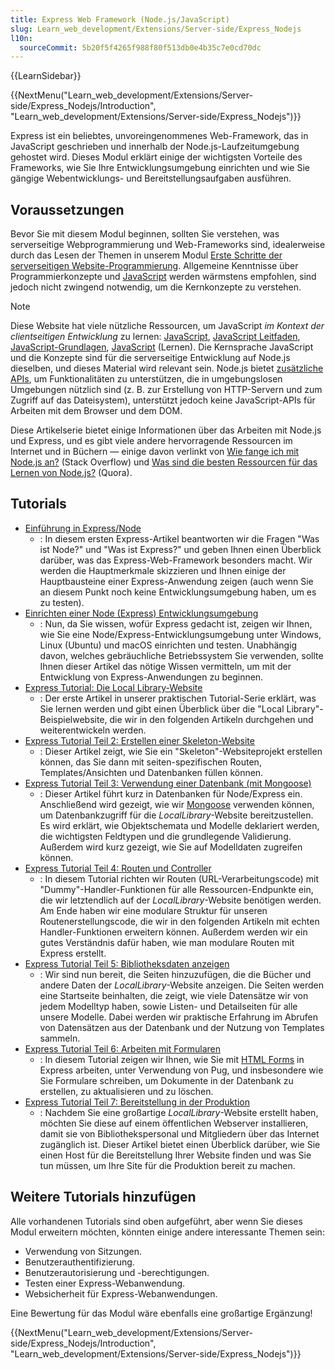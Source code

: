 ```yaml
---
title: Express Web Framework (Node.js/JavaScript)
slug: Learn_web_development/Extensions/Server-side/Express_Nodejs
l10n:
  sourceCommit: 5b20f5f4265f988f80f513db0e4b35c7e0cd70dc
---
```


{{LearnSidebar}}

{{NextMenu("Learn_web_development/Extensions/Server-side/Express_Nodejs/Introduction", "Learn_web_development/Extensions/Server-side/Express_Nodejs")}}

Express ist ein beliebtes, unvoreingenommenes Web-Framework, das in JavaScript geschrieben und innerhalb der Node.js-Laufzeitumgebung gehostet wird. Dieses Modul erklärt einige der wichtigsten Vorteile des Frameworks, wie Sie Ihre Entwicklungsumgebung einrichten und wie Sie gängige Webentwicklungs- und Bereitstellungsaufgaben ausführen.

## Voraussetzungen

Bevor Sie mit diesem Modul beginnen, sollten Sie verstehen, was serverseitige Webprogrammierung und Web-Frameworks sind, idealerweise durch das Lesen der Themen in unserem Modul [Erste Schritte der serverseitigen Website-Programmierung](/de/docs/Learn_web_development/Extensions/Server-side/First_steps). Allgemeine Kenntnisse über Programmierkonzepte und [JavaScript](/de/docs/Web/JavaScript) werden wärmstens empfohlen, sind jedoch nicht zwingend notwendig, um die Kernkonzepte zu verstehen.

> [!NOTE]
> Diese Website hat viele nützliche Ressourcen, um JavaScript _im Kontext der clientseitigen Entwicklung_ zu lernen: [JavaScript](/de/docs/Web/JavaScript), [JavaScript Leitfaden](/de/docs/Web/JavaScript/Guide), [JavaScript-Grundlagen](/de/docs/Learn_web_development/Getting_started/Your_first_website/Adding_interactivity), [JavaScript](/de/docs/Learn_web_development/Core/Scripting) (Lernen). Die Kernsprache JavaScript und die Konzepte sind für die serverseitige Entwicklung auf Node.js dieselben, und dieses Material wird relevant sein. Node.js bietet [zusätzliche APIs](https://nodejs.org/dist/latest-v10.x/docs/api/), um Funktionalitäten zu unterstützen, die in umgebungslosen Umgebungen nützlich sind (z. B. zur Erstellung von HTTP-Servern und zum Zugriff auf das Dateisystem), unterstützt jedoch keine JavaScript-APIs für Arbeiten mit dem Browser und dem DOM.
>
> Diese Artikelserie bietet einige Informationen über das Arbeiten mit Node.js und Express, und es gibt viele andere hervorragende Ressourcen im Internet und in Büchern — einige davon verlinkt von [Wie fange ich mit Node.js an?](https://stackoverflow.com/questions/2353818/how-do-i-get-started-with-node-js/5511507) (Stack Overflow) und [Was sind die besten Ressourcen für das Lernen von Node.js?](https://www.quora.com/What-is-the-greatest-resource-for-learning-Node-js-for-a-newbie) (Quora).

## Tutorials

- [Einführung in Express/Node](/de/docs/Learn_web_development/Extensions/Server-side/Express_Nodejs/Introduction)
  - : In diesem ersten Express-Artikel beantworten wir die Fragen "Was ist Node?" und "Was ist Express?" und geben Ihnen einen Überblick darüber, was das Express-Web-Framework besonders macht. Wir werden die Hauptmerkmale skizzieren und Ihnen einige der Hauptbausteine einer Express-Anwendung zeigen (auch wenn Sie an diesem Punkt noch keine Entwicklungsumgebung haben, um es zu testen).
- [Einrichten einer Node (Express) Entwicklungsumgebung](/de/docs/Learn_web_development/Extensions/Server-side/Express_Nodejs/development_environment)
  - : Nun, da Sie wissen, wofür Express gedacht ist, zeigen wir Ihnen, wie Sie eine Node/Express-Entwicklungsumgebung unter Windows, Linux (Ubuntu) und macOS einrichten und testen. Unabhängig davon, welches gebräuchliche Betriebssystem Sie verwenden, sollte Ihnen dieser Artikel das nötige Wissen vermitteln, um mit der Entwicklung von Express-Anwendungen zu beginnen.
- [Express Tutorial: Die Local Library-Website](/de/docs/Learn_web_development/Extensions/Server-side/Express_Nodejs/Tutorial_local_library_website)
  - : Der erste Artikel in unserer praktischen Tutorial-Serie erklärt, was Sie lernen werden und gibt einen Überblick über die "Local Library"-Beispielwebsite, die wir in den folgenden Artikeln durchgehen und weiterentwickeln werden.
- [Express Tutorial Teil 2: Erstellen einer Skeleton-Website](/de/docs/Learn_web_development/Extensions/Server-side/Express_Nodejs/skeleton_website)
  - : Dieser Artikel zeigt, wie Sie ein "Skeleton"-Websiteprojekt erstellen können, das Sie dann mit seiten-spezifischen Routen, Templates/Ansichten und Datenbanken füllen können.
- [Express Tutorial Teil 3: Verwendung einer Datenbank (mit Mongoose)](/de/docs/Learn_web_development/Extensions/Server-side/Express_Nodejs/mongoose)
  - : Dieser Artikel führt kurz in Datenbanken für Node/Express ein. Anschließend wird gezeigt, wie wir [Mongoose](https://mongoosejs.com/) verwenden können, um Datenbankzugriff für die _LocalLibrary_-Website bereitzustellen. Es wird erklärt, wie Objektschemata und Modelle deklariert werden, die wichtigsten Feldtypen und die grundlegende Validierung. Außerdem wird kurz gezeigt, wie Sie auf Modelldaten zugreifen können.
- [Express Tutorial Teil 4: Routen und Controller](/de/docs/Learn_web_development/Extensions/Server-side/Express_Nodejs/routes)
  - : In diesem Tutorial richten wir Routen (URL-Verarbeitungscode) mit "Dummy"-Handler-Funktionen für alle Ressourcen-Endpunkte ein, die wir letztendlich auf der _LocalLibrary_-Website benötigen werden. Am Ende haben wir eine modulare Struktur für unseren Routenerstellungscode, die wir in den folgenden Artikeln mit echten Handler-Funktionen erweitern können. Außerdem werden wir ein gutes Verständnis dafür haben, wie man modulare Routen mit Express erstellt.
- [Express Tutorial Teil 5: Bibliotheksdaten anzeigen](/de/docs/Learn_web_development/Extensions/Server-side/Express_Nodejs/Displaying_data)
  - : Wir sind nun bereit, die Seiten hinzuzufügen, die die Bücher und andere Daten der _LocalLibrary_-Website anzeigen. Die Seiten werden eine Startseite beinhalten, die zeigt, wie viele Datensätze wir von jedem Modelltyp haben, sowie Listen- und Detailseiten für alle unsere Modelle. Dabei werden wir praktische Erfahrung im Abrufen von Datensätzen aus der Datenbank und der Nutzung von Templates sammeln.
- [Express Tutorial Teil 6: Arbeiten mit Formularen](/de/docs/Learn_web_development/Extensions/Server-side/Express_Nodejs/forms)
  - : In diesem Tutorial zeigen wir Ihnen, wie Sie mit [HTML Forms](/de/docs/Learn_web_development/Extensions/Forms) in Express arbeiten, unter Verwendung von Pug, und insbesondere wie Sie Formulare schreiben, um Dokumente in der Datenbank zu erstellen, zu aktualisieren und zu löschen.
- [Express Tutorial Teil 7: Bereitstellung in der Produktion](/de/docs/Learn_web_development/Extensions/Server-side/Express_Nodejs/deployment)
  - : Nachdem Sie eine großartige _LocalLibrary_-Website erstellt haben, möchten Sie diese auf einem öffentlichen Webserver installieren, damit sie von Bibliothekspersonal und Mitgliedern über das Internet zugänglich ist. Dieser Artikel bietet einen Überblick darüber, wie Sie einen Host für die Bereitstellung Ihrer Website finden und was Sie tun müssen, um Ihre Site für die Produktion bereit zu machen.

## Weitere Tutorials hinzufügen

Alle vorhandenen Tutorials sind oben aufgeführt, aber wenn Sie dieses Modul erweitern möchten, könnten einige andere interessante Themen sein:

- Verwendung von Sitzungen.
- Benutzerauthentifizierung.
- Benutzerautorisierung und -berechtigungen.
- Testen einer Express-Webanwendung.
- Websicherheit für Express-Webanwendungen.

Eine Bewertung für das Modul wäre ebenfalls eine großartige Ergänzung!

{{NextMenu("Learn_web_development/Extensions/Server-side/Express_Nodejs/Introduction", "Learn_web_development/Extensions/Server-side/Express_Nodejs")}}
